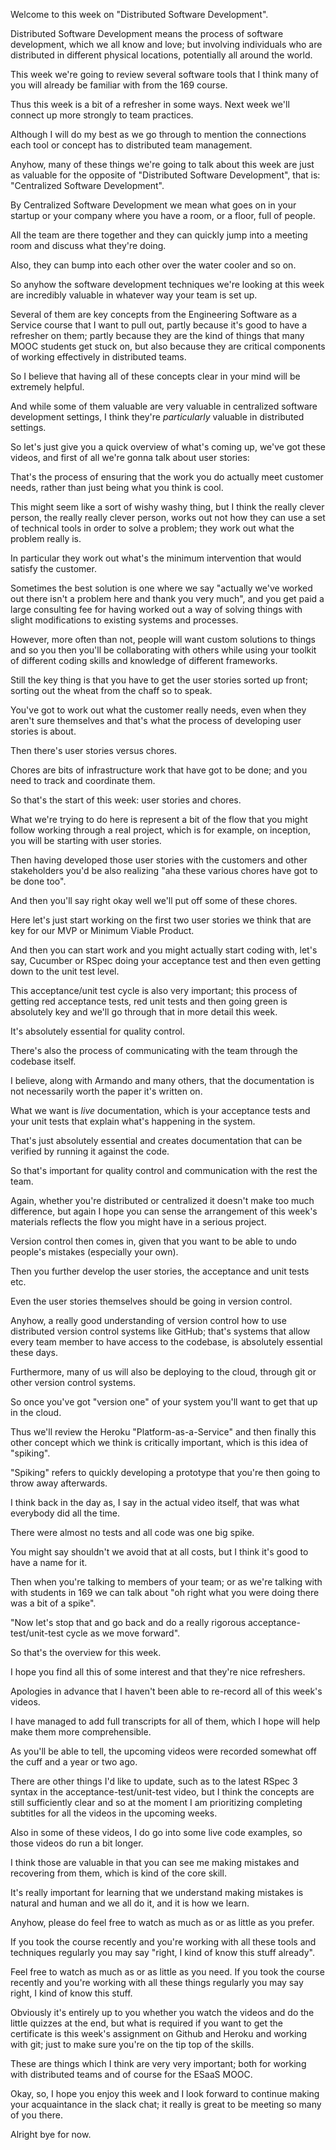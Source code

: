 Welcome to this week on "Distributed Software Development".

Distributed Software Development means the process of software development, which we all know and love; but involving individuals who are distributed in different physical locations, potentially all around the world.

This week we're going to review several software tools that I think many of you will already  be familiar with from the 169 course.

Thus this week is a bit of a refresher in some ways. Next week we'll connect up more  strongly to team practices.

Although I will do my best as we go through to mention the connections each tool or concept  has to distributed team management.

Anyhow, many of these things we're going to talk about this week are just as valuable  for the opposite of "Distributed Software Development",  that is: "Centralized Software Development".

By Centralized Software Development we mean what goes on in your startup or your company  where you have a room, or a floor, full of people. 

All the team are there together and they can quickly jump into a meeting room and discuss  what they're doing.

Also, they can bump into each other over the water cooler and so on.

So anyhow the software development techniques we're looking at this week are incredibly  valuable in whatever way your team is set up.

Several of them are key concepts from the Engineering Software as a Service course that  I want to pull out, partly because it's good to have a refresher on them;  partly because they are the kind of things that many MOOC students get stuck on, but also because they are critical components of working effectively in distributed teams.

So I believe that having all of these concepts clear in your mind will be extremely helpful.

And while some of them valuable are very valuable in centralized software development settings,  I think they're *particularly* valuable in distributed settings.

So let's just give you a quick overview of what's coming up, we've got these videos,  and first of all we're gonna talk about user stories:

That's the process of ensuring that the work you do actually meet customer needs, rather  than just being what you think is cool.

This might seem like a sort of wishy washy thing, but I think the really clever person,  the really really clever person, works out not how they can use a set of technical tools  in order to solve a problem; they work out what the problem really is.

In particular they work out what's the minimum intervention that would satisfy the customer.  

Sometimes the best solution is one where we say "actually we've worked out there isn't  a problem here and thank you very much",  and you get paid a large consulting fee for having worked out a way of solving things  with slight modifications to existing systems and processes.

However, more often than not, people will want custom solutions to things and so you then you'll be  collaborating with others while using your toolkit of different coding skills and knowledge of different frameworks.

Still the key thing is that you have to get the user stories sorted up front; sorting  out the wheat from the chaff so to speak.

You've got to work out what the customer really needs, even when they aren't sure themselves  and that's what the process of developing user stories is about.

Then there's user stories versus chores. 

Chores are bits of infrastructure work that have got to be done; and you need to track  and coordinate them.

So that's the start of this week: user stories and chores. 

What we're trying to do here is represent a bit of the flow that you might follow working  through a real project, which is for example, on inception, you will be starting with user  stories.

Then having developed those user stories with the customers and other stakeholders you'd  be also realizing "aha these various chores have got to be done too". 

And then you'll say right okay well we'll put off some of these chores. 

Here let's just start working on the first two user stories we think that are key for  our MVP or Minimum Viable Product.

And then you can start work and you might actually start coding with, let's say, Cucumber  or RSpec doing your acceptance test and then even getting down to the unit test level.

This acceptance/unit test cycle is also very important; this process of getting red  acceptance tests, red unit tests and then going green is absolutely key and we'll go  through that in more detail this week. 

It's absolutely essential for quality control.

There's also the process of communicating with the team through the codebase itself.  

I believe, along with Armando and many others, that the documentation is not necessarily  worth the paper it's written on.  

What we want is *live* documentation, which is your acceptance tests and your unit tests  that explain what's happening in the system.

That's just absolutely essential and creates documentation that can be verified by running  it against the code.

So that's important for quality control and communication with the rest the team.

Again, whether you're distributed or centralized it doesn't make too much difference,  but again I hope you can sense the arrangement of this week's materials reflects the flow  you might have in a serious project.

Version control then comes in, given that you want to be able to undo people's mistakes (especially your own).

Then you further develop the user stories, the acceptance and unit tests etc.

Even the user stories themselves should be going in version control.

Anyhow, a really good understanding of version control how to use distributed version  control systems like GitHub; that's systems that allow every team member to have access to the codebase, is absolutely essential these days.

Furthermore, many of us will also be deploying to the cloud, through git or other version  control systems.

So once you've got "version one" of your system you'll want to get that up in the cloud. 

Thus we'll review the Heroku "Platform-as-a-Service" and then finally this other concept  which we think is critically important, which is this idea of "spiking".

"Spiking" refers to quickly developing a prototype that you're then going to throw away afterwards.

I think back in the day as, I say in the actual video itself, that was what everybody did  all the time.

There were almost no tests and all code was one big spike.

You might say shouldn't we avoid that at all costs, but I think it's good to have a name  for it.

Then when you're talking to members of your team; or as we're talking with with students in  169 we can talk about "oh right what you were doing there was a bit of a spike".

"Now let's stop that and go back and do a really rigorous acceptance-test/unit-test cycle as we move forward".

So that's the overview for this week.

I hope you find all this of some interest and that they're nice refreshers. 

Apologies in advance that I haven't been able to re-record all of this week's videos.

I have managed to add full transcripts for all of them, which I hope will help make them  more comprehensible.

As you'll be able to tell, the upcoming videos were recorded somewhat off the cuff and a  year or two ago.

There are other things I'd like to update, such as to the latest RSpec 3 syntax in the acceptance-test/unit-test video,  but I think the concepts are still sufficiently clear and so at the moment I am prioritizing completing subtitles for all the videos in the upcoming weeks.

Also in some of these videos, I do go into some live code examples, so those videos do  run a bit longer.

I think those are valuable in that you can see me making mistakes and recovering from  them, which is kind of the core skill.

It's really important for learning that we understand making mistakes is natural and  human and we all do it, and it is how we learn.

Anyhow, please do feel free to watch as much as or as little as you prefer.

If you took the course recently and you're working with all these tools and techniques  regularly you may say "right, I kind of know this stuff already".

Feel free to watch as much as or as little as you need. If you took the course recently and you're working with all these things regularly you may say right, I kind of know this stuff.

Obviously it's entirely up to you whether you watch the videos and do the little quizzes  at the end,  but what is required if you want to get the certificate is this week's assignment on Github  and Heroku and working with git;  just to make sure you're on the tip top of the skills.

These are things which I think are very very important; both for working with distributed  teams and of course for the ESaaS MOOC.

Okay, so, I hope you enjoy this week and I look forward to continue making your acquaintance  in the slack chat; it really is great to be meeting so many of you there.

Alright bye for now.
